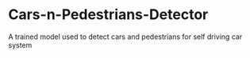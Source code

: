 # Cars-n-Pedestrians-Detector
 A trained model used to detect cars and pedestrians for self driving car system
